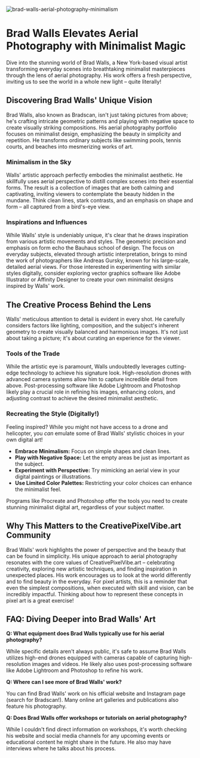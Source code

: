 ![brad-walls-aerial-photography-minimalism](https://images.pexels.com/photos/6943646/pexels-photo-6943646.jpeg?auto=compress&cs=tinysrgb&fit=crop&h=627&w=1200)

# Brad Walls Elevates Aerial Photography with Minimalist Magic

Dive into the stunning world of Brad Walls, a New York-based visual artist transforming everyday scenes into breathtaking minimalist masterpieces through the lens of aerial photography. His work offers a fresh perspective, inviting us to see the world in a whole new light – quite literally!

## Discovering Brad Walls' Unique Vision

Brad Walls, also known as Bradscan, isn't just taking pictures from above; he's crafting intricate geometric patterns and playing with negative space to create visually striking compositions. His aerial photography portfolio focuses on minimalist design, emphasizing the beauty in simplicity and repetition. He transforms ordinary subjects like swimming pools, tennis courts, and beaches into mesmerizing works of art.

### Minimalism in the Sky

Walls' artistic approach perfectly embodies the minimalist aesthetic. He skillfully uses aerial perspective to distill complex scenes into their essential forms. The result is a collection of images that are both calming and captivating, inviting viewers to contemplate the beauty hidden in the mundane. Think clean lines, stark contrasts, and an emphasis on shape and form – all captured from a bird's-eye view.

### Inspirations and Influences

While Walls' style is undeniably unique, it's clear that he draws inspiration from various artistic movements and styles. The geometric precision and emphasis on form echo the Bauhaus school of design. The focus on everyday subjects, elevated through artistic interpretation, brings to mind the work of photographers like Andreas Gursky, known for his large-scale, detailed aerial views. For those interested in experimenting with similar styles digitally, consider exploring vector graphics software like Adobe Illustrator or Affinity Designer to create your own minimalist designs inspired by Walls' work.

## The Creative Process Behind the Lens

Walls' meticulous attention to detail is evident in every shot. He carefully considers factors like lighting, composition, and the subject's inherent geometry to create visually balanced and harmonious images. It's not just about taking a picture; it's about curating an experience for the viewer.

### Tools of the Trade

While the artistic eye is paramount, Walls undoubtedly leverages cutting-edge technology to achieve his signature look. High-resolution drones with advanced camera systems allow him to capture incredible detail from above. Post-processing software like Adobe Lightroom and Photoshop likely play a crucial role in refining his images, enhancing colors, and adjusting contrast to achieve the desired minimalist aesthetic.

### Recreating the Style (Digitally!)

Feeling inspired? While you might not have access to a drone and helicopter, you *can* emulate some of Brad Walls' stylistic choices in your own digital art! 

*   **Embrace Minimalism:** Focus on simple shapes and clean lines.
*   **Play with Negative Space:** Let the empty areas be just as important as the subject.
*   **Experiment with Perspective:** Try mimicking an aerial view in your digital paintings or illustrations.
*   **Use Limited Color Palettes:** Restricting your color choices can enhance the minimalist feel.

Programs like Procreate and Photoshop offer the tools you need to create stunning minimalist digital art, regardless of your subject matter.

## Why This Matters to the CreativePixelVibe.art Community

Brad Walls' work highlights the power of perspective and the beauty that can be found in simplicity. His unique approach to aerial photography resonates with the core values of CreativePixelVibe.art – celebrating creativity, exploring new artistic techniques, and finding inspiration in unexpected places. His work encourages us to look at the world differently and to find beauty in the everyday. For pixel artists, this is a reminder that even the simplest compositions, when executed with skill and vision, can be incredibly impactful. Thinking about how to represent these concepts in pixel art is a great exercise!

## FAQ: Diving Deeper into Brad Walls' Art

**Q: What equipment does Brad Walls typically use for his aerial photography?**

While specific details aren't always public, it's safe to assume Brad Walls utilizes high-end drones equipped with cameras capable of capturing high-resolution images and videos. He likely also uses post-processing software like Adobe Lightroom and Photoshop to refine his work.

**Q: Where can I see more of Brad Walls' work?**

You can find Brad Walls' work on his official website and Instagram page (search for Bradscan!). Many online art galleries and publications also feature his photography.

**Q: Does Brad Walls offer workshops or tutorials on aerial photography?**

While I couldn't find direct information on workshops, it's worth checking his website and social media channels for any upcoming events or educational content he might share in the future. He also may have interviews where he talks about his process.
